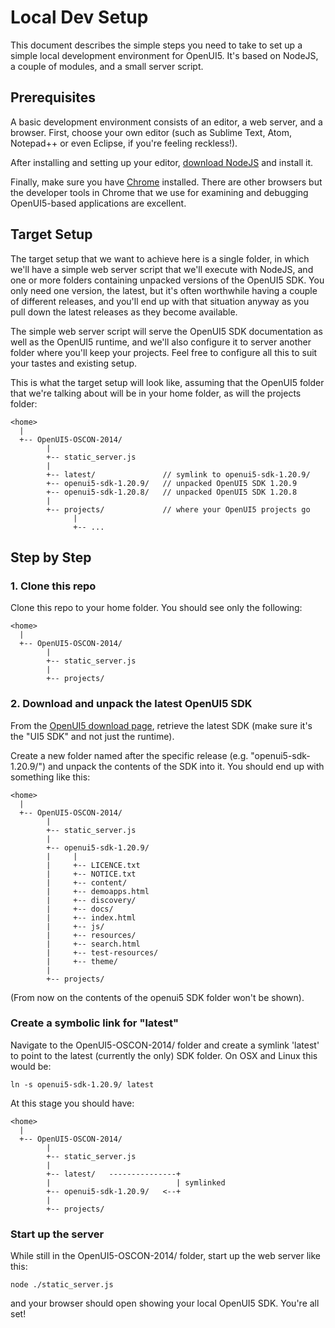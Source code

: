 # Local Dev Setup

This document describes the simple steps you need to take
to set up a simple local development environment for OpenUI5.
It's based on NodeJS, a couple of modules, and a small server
script.

## Prerequisites

A basic development environment consists of an editor, a web
server, and a browser. First, choose your own editor
(such as Sublime Text, Atom, Notepad++ or even Eclipse, if you're
feeling reckless!).

After installing and setting up your editor, [download NodeJS](http://nodejs.org/download/)
and install it.

Finally, make sure you have [Chrome](https://www.google.com/chrome/browser/)
installed. There are other browsers but the developer tools in Chrome
that we use for examining and debugging OpenUI5-based applications are
excellent.

## Target Setup

The target setup that we want to achieve here is a single folder, in
which we'll have a simple web server script that we'll execute with
NodeJS, and one or more folders containing unpacked versions of the
OpenUI5 SDK. You only need one version, the latest, but it's often
worthwhile having a couple of different releases, and you'll end up
with that situation anyway as you pull down the latest releases as
they become available.

The simple web server script will serve the OpenUI5 SDK documentation
as well as the OpenUI5 runtime, and we'll also configure it to server
another folder where you'll keep your projects. Feel free to configure
all this to suit your tastes and existing setup.

This is what the target setup will look like, assuming that the OpenUI5
folder that we're talking about will be in your home folder, as will
the projects folder:

```
<home>
  |
  +-- OpenUI5-OSCON-2014/
        |
        +-- static_server.js
        |
        +-- latest/               // symlink to openui5-sdk-1.20.9/
        +-- openui5-sdk-1.20.9/   // unpacked OpenUI5 SDK 1.20.9
        +-- openui5-sdk-1.20.8/   // unpacked OpenUI5 SDK 1.20.8
        |
        +-- projects/             // where your OpenUI5 projects go
              |
              +-- ...
```

## Step by Step

### 1. Clone this repo

Clone this repo to your home folder. You should see only the following:

```
<home>
  |
  +-- OpenUI5-OSCON-2014/
        |
        +-- static_server.js
        |
        +-- projects/
```

### 2. Download and unpack the latest OpenUI5 SDK

From the [OpenUI5 download page](http://openui5.org/download.html), retrieve the
latest SDK (make sure it's the "UI5 SDK" and not just the runtime).

Create a new folder named after the specific release (e.g. "openui5-sdk-1.20.9/")
and unpack the contents of the SDK into it. You should end up with something like
this:

```
<home>
  |
  +-- OpenUI5-OSCON-2014/
        |
        +-- static_server.js
        |
        +-- openui5-sdk-1.20.9/
        |     |
        |     +-- LICENCE.txt
        |     +-- NOTICE.txt
        |     +-- content/
        |     +-- demoapps.html
        |     +-- discovery/
        |     +-- docs/
        |     +-- index.html
        |     +-- js/
        |     +-- resources/
        |     +-- search.html
        |     +-- test-resources/
        |     +-- theme/
        |
        +-- projects/
```
(From now on the contents of the openui5 SDK folder won't be shown).

### Create a symbolic link for "latest"

Navigate to the OpenUI5-OSCON-2014/ folder and create a symlink 'latest' to
point to the latest (currently the only) SDK folder. On OSX and Linux
this would be:

`ln -s openui5-sdk-1.20.9/ latest`

At this stage you should have:

```
<home>
  |
  +-- OpenUI5-OSCON-2014/
        |
        +-- static_server.js
        |
        +-- latest/   ---------------+
        |                            | symlinked
        +-- openui5-sdk-1.20.9/   <--+
        |
        +-- projects/
```

### Start up the server

While still in the OpenUI5-OSCON-2014/ folder, start up the web
server like this:

`node ./static_server.js`

and your browser should open showing your local OpenUI5 SDK. You're
all set!

